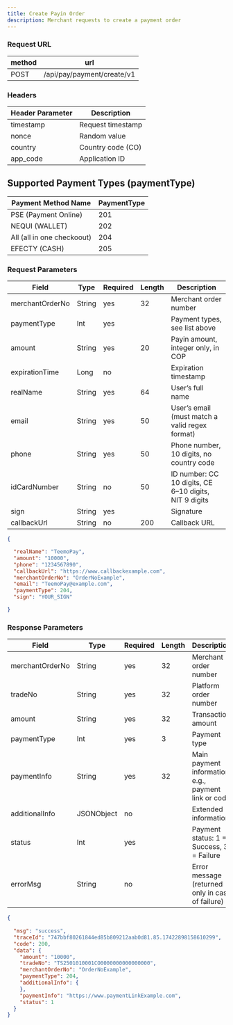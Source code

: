 ```yaml
---
title: Create Payin Order
description: Merchant requests to create a payment order
---
```


### Request URL

| method | url                        |
| ------ | -------------------------- |
| POST   | /api/pay/payment/create/v1 |

### Headers

| Header Parameter | Description       |
| ---------------- |-------------------|
| timestamp        | Request timestamp |
| nonce            | Random value      |
| country          | Country code (CO) |
| app_code         | Application ID    |

## Supported Payment Types (paymentType)

| Payment Method Name        | PaymentType |
|----------------------------| ----------- |
| PSE (Payment Online)       | 201         |
| NEQUI (WALLET)             | 202         |
| All (all in one checkoout) | 204         |
| EFECTY (CASH)              | 205         |


### Request Parameters

| Field           | Type   | Required | Length | Description                                           |
| --------------- | ------ | -------- | ------ |-------------------------------------------------------|
| merchantOrderNo | String | yes      | 32     | Merchant order number                                 |
| paymentType     | Int    | yes      |        | Payment types, see list above                         |
| amount          | String | yes      | 20     | Payin amount, integer only, in COP                    |
| expirationTime  | Long   | no       |        | Expiration timestamp                                  |
| realName        | String | yes      | 64     | User’s full name                                      |
| email           | String | yes      | 50     | User’s email (must match a valid regex format)        |
| phone           | String | yes      | 50     | Phone number, 10 digits, no country code              |
| idCardNumber    | String | no       | 50     | ID number: CC 10 digits, CE 6–10 digits, NIT 9 digits |
| sign            | String | yes      |        | Signature                                             |
| callbackUrl     | String | no       | 200    | Callback URL                                          |


```json title="Request Example"
{

  "realName": "TeemoPay",
  "amount": "10000",
  "phone": "1234567890",
  "callbackUrl": "https://www.callbackexample.com",
  "merchantOrderNo": "OrderNoExample",
  "email": "TeemoPay@example.com",
  "paymentType": 204,
  "sign": "YOUR_SIGN"

}
```

### Response Parameters

| Field           | Type       | Required | Length | Description                                          |
| --------------- | ---------- | -------- | ------ | ---------------------------------------------------- |
| merchantOrderNo | String     | yes      | 32     | Merchant order number                                |
| tradeNo         | String     | yes      | 32     | Platform order number                                |
| amount          | String     | yes      | 32     | Transaction amount                                   |
| paymentType     | Int        | yes      | 3      | Payment type                                         |
| paymentInfo     | String     | yes      | 32     | Main payment information, e.g., payment link or code |
| additionalInfo  | JSONObject | no       |        | Extended information                                 |
| status          | Int        | yes      |        | Payment status: 1 = Success, 3 = Failure             |
| errorMsg        | String     | no       |        | Error message (returned only in case of failure)     |


```json title="Response Example"
{
  
  "msg": "success",
  "traceId": "747bbf80261844ed85b809212aab0d81.85.17422898158610299",
  "code": 200,
  "data": {
    "amount": "10000",
    "tradeNo": "TS2501010001CO0000000000000000",
    "merchantOrderNo": "OrderNoExample",
    "paymentType": 204,
    "additionalInfo": {
    },
    "paymentInfo": "https://www.paymentLinkExample.com",
    "status": 1
  }
}
```